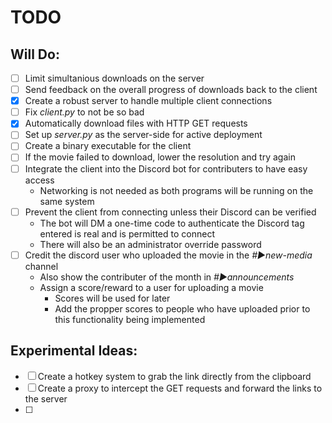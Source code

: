 # TODO


## Will Do:
 * [ ] Limit simultanious downloads on the server
 * [ ] Send feedback on the overall progress of downloads back to the client
 * [x] Create a robust server to handle multiple client connections
 * [ ] Fix *client.py* to not be so bad
 * [x] Automatically download files with HTTP GET requests
 * [ ] Set up *server.py* as the server-side for active deployment
 * [ ] Create a binary executable for the client
 * [ ] If the movie failed to download, lower the resolution and try again
 * [ ] Integrate the client into the Discord bot for contributers to have easy access
 	* Networking is not needed as both programs will be running on the same system
 * [ ] Prevent the client from connecting unless their Discord can be verified
 	* The bot will DM a one-time code to authenticate the Discord tag entered is real and is permitted to connect
 	* There will also be an administrator override password
 * [ ] Credit the discord user who uploaded the movie in the *#▶new-media* channel
 	* Also show the contributer of the month in *#▶announcements*
 	* Assign a score/reward to a user for uploading a movie
 		* Scores will be used for later
 		* Add the propper scores to people who have uploaded prior to this functionality being implemented

## Experimental Ideas:
 * [ ] Create a hotkey system to grab the link directly from the clipboard
 * [ ] Create a proxy to intercept the GET requests and forward the links to the server
 * [ ]